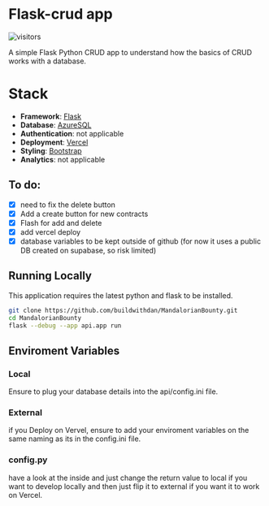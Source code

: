# Flask-crud app
![visitors](https://visitor-badge.laobi.icu/badge?page_id=buildwithdan.MandalorianBounty)  
<!-- [![Deploy with Vercel](https://vercel.com/button)](https://vercel.com/new/clone?repository-url=https://github.com/buildwithdan/MandalorianBounty) -->

A simple Flask Python CRUD app to understand how the basics of CRUD works with a database.   

# Stack

- **Framework**: [Flask](https://flask.palletsprojects.com/en/2.2.x/)
- **Database**: [AzureSQL](https://azure.microsoft.com/en-gb/)
- **Authentication**: not applicable
- **Deployment**: [Vercel](https://vercel.com)
- **Styling**: [Bootstrap](https://getbootstrap.com/)
- **Analytics**: not applicable


## To do:

- [x] need to fix the delete button
- [x] Add a create button for new contracts
- [x] Flash for add and delete
- [x] add vercel deploy
- [x] database variables to be kept outside of github (for now it uses a public DB created on supabase, so risk limited)

## Running Locally

This application requires the latest python and flask to be installed.

```bash
git clone https://github.com/buildwithdan/MandalorianBounty.git
cd MandalorianBounty
flask --debug --app api.app run
```

## Enviroment Variables
### Local
Ensure to plug your database details into the api/config.ini file.

### External
if you Deploy on Vervel, ensure to add your enviroment variables on the same naming as its in the config.ini file.

### config.py
have a look at the inside and just change the return value to local if you want to develop locally and then just flip it to external if you want it to work on Vercel.
